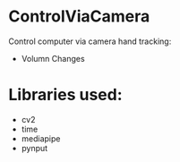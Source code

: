 # ControlViaCamera
Control computer via camera hand tracking:
- Volumn Changes

# Libraries used:
- cv2
- time
- mediapipe
- pynput
